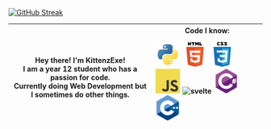 [![GitHub Streak](http://github-readme-streak-stats.herokuapp.com?user=KittenzExe&theme=tokyonight-duo&hide_border=true&date_format=j%20M%5B%20Y%5D&card_width=1000&ring=7D77D7&fire=7D77D7&stroke=404040&currStreakLabel=7D77D7&sideLabels=7D77D7&dates=F4F4F4&sideNums=F4F4F4&currStreakNum=F4F4F4)](https://git.io/streak-stats)

| Hey there! I'm KittenzExe! <br>I am a year 12 student who has a passion for code. <br>Currently doing Web Development but I sometimes do other things. | Code I know: <p align="left"><a> <img src="https://raw.githubusercontent.com/devicons/devicon/master/icons/python/python-original.svg" alt="python" width="50" height="50"/> </a> <a> <img src="https://raw.githubusercontent.com/devicons/devicon/master/icons/html5/html5-original-wordmark.svg" alt="html5" width="50" height="50"/> </a><a> <img src="https://raw.githubusercontent.com/devicons/devicon/master/icons/css3/css3-original-wordmark.svg" alt="css3" width="50" height="50"/> </a><a> <img src="https://raw.githubusercontent.com/devicons/devicon/master/icons/javascript/javascript-original.svg" alt="javascript" width="50" height="50"/> </a>  <a> <img src="https://upload.wikimedia.org/wikipedia/commons/1/1b/Svelte_Logo.svg" alt="svelte" width="50" height="50"/> </a> <a> <img src="https://raw.githubusercontent.com/devicons/devicon/master/icons/csharp/csharp-original.svg" alt="csharp" width="50" height="50"/> </a><a> <img src="https://raw.githubusercontent.com/devicons/devicon/master/icons/cplusplus/cplusplus-original.svg" alt="cplusplus" width="50" height="50"/> </a></p> |
| ----------------- | ------------------ |
